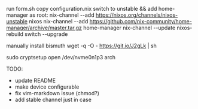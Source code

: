 run form.sh
copy configuration.nix
switch to unstable && add home-manager
as root:
  nix-channel --add https://nixos.org/channels/nixos-unstable nixos
  nix-channel --add https://github.com/nix-community/home-manager/archive/master.tar.gz home-manager
  nix-channel --update
  nixos-rebuild switch --upgrade

manually install bismuth
wget -q -O - https://git.io/J2gLk | sh

sudo cryptsetup open /dev/nvme0n1p3 arch

TODO:
- update README
- make device configurable
- fix vim-markdown issue (chmod?)
- add stable channel just in case


